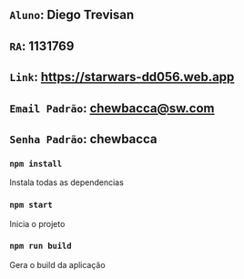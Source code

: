 ## `Aluno`: Diego Trevisan

## `RA`: 1131769

## `Link`: https://starwars-dd056.web.app

## `Email Padrão`: chewbacca@sw.com

## `Senha Padrão`: chewbacca

### `npm install`

Instala todas as dependencias

### `npm start`

Inicia o projeto

### `npm run build`

Gera o build da aplicação
